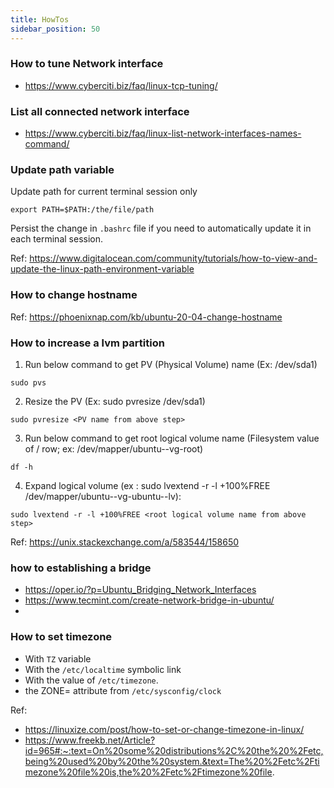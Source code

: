 ```yaml
---
title: HowTos
sidebar_position: 50
---
```


### How to tune Network interface

- https://www.cyberciti.biz/faq/linux-tcp-tuning/

### List all connected network interface

- https://www.cyberciti.biz/faq/linux-list-network-interfaces-names-command/

### Update path variable 

Update path for current terminal session only 

```shell
export PATH=$PATH:/the/file/path
```

Persist the change in `.bashrc` file if you need to automatically update it in each terminal session.

Ref: https://www.digitalocean.com/community/tutorials/how-to-view-and-update-the-linux-path-environment-variable

### How to change hostname 

Ref: https://phoenixnap.com/kb/ubuntu-20-04-change-hostname

### How to increase a lvm partition

1. Run below command to get PV (Physical Volume) name (Ex: /dev/sda1)

```
sudo pvs
```

2. Resize the PV (Ex: sudo pvresize /dev/sda1)

```
sudo pvresize <PV name from above step>   
``` 

3. Run below command to get root logical volume name (Filesystem value of / row; ex: /dev/mapper/ubuntu--vg-root)

```
df -h
```

4. Expand logical volume (ex : sudo lvextend -r -l +100%FREE /dev/mapper/ubuntu--vg-ubuntu--lv):

```
sudo lvextend -r -l +100%FREE <root logical volume name from above step>
```

Ref: https://unix.stackexchange.com/a/583544/158650


### how to establishing a bridge

- https://oper.io/?p=Ubuntu_Bridging_Network_Interfaces
- https://www.tecmint.com/create-network-bridge-in-ubuntu/
- 

### How to set timezone 

- With `TZ` variable
- With the `/etc/localtime` symbolic link
- With the value of `/etc/timezone`.
- the ZONE= attribute from `/etc/sysconfig/clock`

Ref: 

- https://linuxize.com/post/how-to-set-or-change-timezone-in-linux/
- https://www.freekb.net/Article?id=965#:~:text=On%20some%20distributions%2C%20the%20%2Fetc,being%20used%20by%20the%20system.&text=The%20%2Fetc%2Ftimezone%20file%20is,the%20%2Fetc%2Ftimezone%20file.
